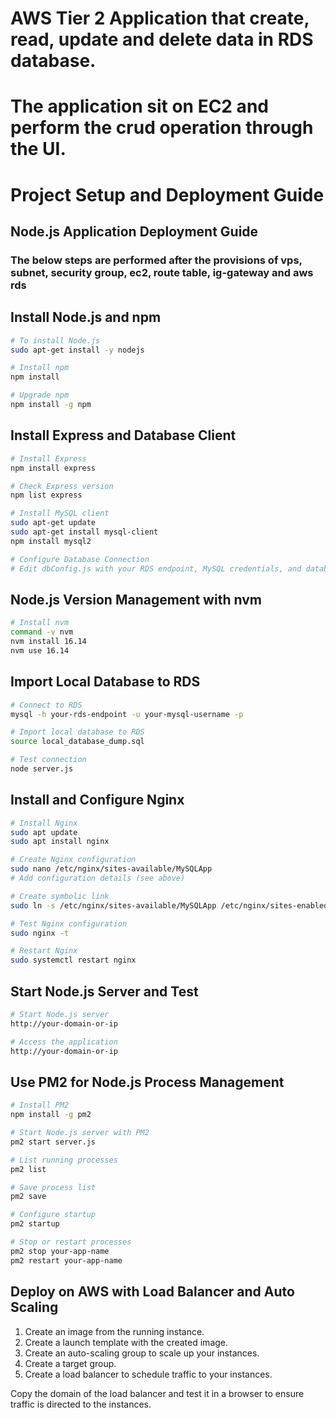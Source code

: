 # AWS Tier 2 Application that create, read, update and delete data in RDS database.

# The application sit on EC2 and perform the crud operation through the UI.
# Project Setup and Deployment Guide

## Node.js Application Deployment Guide

### The below steps are performed after the provisions of vps, subnet, security group, ec2, route table, ig-gateway and aws rds

## Install Node.js and npm

```bash
# To install Node.js
sudo apt-get install -y nodejs

# Install npm
npm install

# Upgrade npm
npm install -g npm
```

## Install Express and Database Client

```bash
# Install Express
npm install express

# Check Express version
npm list express

# Install MySQL client
sudo apt-get update
sudo apt-get install mysql-client
npm install mysql2

# Configure Database Connection
# Edit dbConfig.js with your RDS endpoint, MySQL credentials, and database name
```

## Node.js Version Management with nvm

```bash
# Install nvm
command -v nvm
nvm install 16.14
nvm use 16.14
```

## Import Local Database to RDS

```bash
# Connect to RDS
mysql -h your-rds-endpoint -u your-mysql-username -p

# Import local database to RDS
source local_database_dump.sql

# Test connection
node server.js
```

## Install and Configure Nginx

```bash
# Install Nginx
sudo apt update
sudo apt install nginx

# Create Nginx configuration
sudo nano /etc/nginx/sites-available/MySQLApp
# Add configuration details (see above)

# Create symbolic link
sudo ln -s /etc/nginx/sites-available/MySQLApp /etc/nginx/sites-enabled

# Test Nginx configuration
sudo nginx -t

# Restart Nginx
sudo systemctl restart nginx
```

## Start Node.js Server and Test

```bash
# Start Node.js server
http://your-domain-or-ip

# Access the application
http://your-domain-or-ip
```

## Use PM2 for Node.js Process Management

```bash
# Install PM2
npm install -g pm2

# Start Node.js server with PM2
pm2 start server.js

# List running processes
pm2 list

# Save process list
pm2 save

# Configure startup
pm2 startup

# Stop or restart processes
pm2 stop your-app-name
pm2 restart your-app-name
```

## Deploy on AWS with Load Balancer and Auto Scaling

1. Create an image from the running instance.
2. Create a launch template with the created image.
3. Create an auto-scaling group to scale up your instances.
4. Create a target group.
5. Create a load balancer to schedule traffic to your instances.

Copy the domain of the load balancer and test it in a browser to ensure traffic is directed to the instances.
